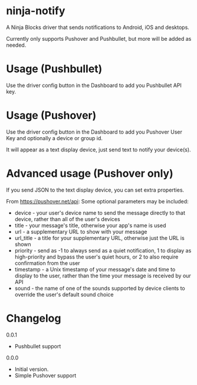 ninja-notify
==========

A Ninja Blocks driver that sends notifications to Android, iOS and desktops.

Currently only supports Pushover and Pushbullet, but more will be added as needed.

# Usage (Pushbullet)
Use the driver config button in the Dashboard to add you Pushbullet API key.

# Usage (Pushover)
Use the driver config button in the Dashboard to add you Pushover User Key and optionally a device or group id.

It will appear as a text display device, just send text to notify your device(s).

# Advanced usage (Pushover only)
If you send JSON to the text display device, you can set extra properties.

From https://pushover.net/api:
Some optional parameters may be included:
 - device - your user's device name to send the message directly to that device, rather than all of the user's devices
 - title - your message's title, otherwise your app's name is used
 - url - a supplementary URL to show with your message
 - url_title - a title for your supplementary URL, otherwise just the URL is shown
 - priority - send as -1 to always send as a quiet notification, 1 to display as high-priority and bypass the user's quiet hours, or 2 to also require confirmation from the user
 - timestamp - a Unix timestamp of your message's date and time to display to the user, rather than the time your message is received by our API
 - sound - the name of one of the sounds supported by device clients to override the user's default sound choice

# Changelog

0.0.1
 - Pushbullet support

0.0.0
 - Initial version.
 - Simple Pushover support